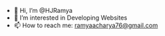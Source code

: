 - 👋 Hi, I’m @HJRamya
- 👀 I’m interested in Developing Websites
- 📫 How to reach me: ramyaacharya76@gmail.com 

<!---
HJRamya/HJRamya is a ✨ special ✨ repository because its `README.md` (this file) appears on your GitHub profile.
You can click the Preview link to take a look at your changes.
--->
